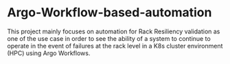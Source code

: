 # Argo-Workflow-based-automation
This project mainly focuses on automation for Rack Resiliency validation as one of the use case in order to see the ability of a system to continue to operate in the event of failures at the rack level in a K8s cluster environment (HPC) using Argo Workflows.
